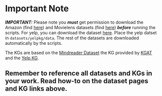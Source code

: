 # Important Note
***IMPORTANT:*** Please note you ***must*** get permission to download the Amazon 
(find [here](http://jmcauley.ucsd.edu/data/amazon/index_2014.html)) and Movielens datasets 
(find [here](https://grouplens.org/datasets/movielens/)) ***before*** running the scripts. 
For yelp, you can download the dataset [here](https://www.yelp.com/dataset). Place the yelp datset in 
`datasets/yelpkg/data`. The rest of the datasets are downloaded automatically by the scripts.

The KGs are based on the [Mindreader Dataset](https://mindreader.tech/dataset/)
the KG provided by [KGAT](https://github.com/xiangwang1223/knowledge_graph_attention_network)
and the [Yelp KG](https://zenodo.org/records/8049832).

## Remember to reference all datasets and KGs in your work. Read how-to on the dataset pages and KG links above.

